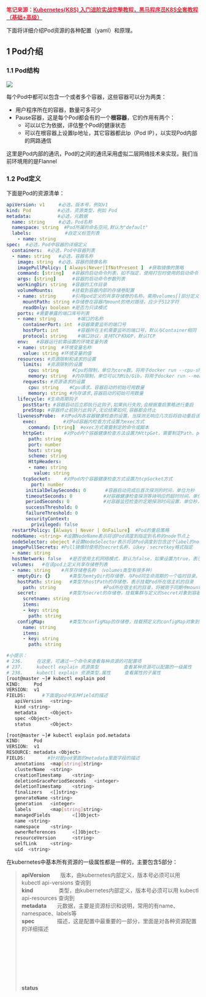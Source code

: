 **<font style="color:#DF2A3F;">笔记来源：</font>**[**<font style="color:#DF2A3F;">Kubernetes(K8S) 入门进阶实战完整教程，黑马程序员K8S全套教程（基础+高级）</font>**](https://www.bilibili.com/video/BV1Qv41167ck/?spm_id_from=333.337.search-card.all.click&vd_source=e8046ccbdc793e09a75eb61fe8e84a30)



下面将详细介绍Pod资源的各种配置（yaml）和原理。

## 1 Pod介绍
### 1.1 Pod结构
![](images/28.png)



每个Pod中都可以包含一个或者多个容器，这些容器可以分为两类：

+ 用户程序所在的容器，数量可多可少
+ Pause容器，这是每个Pod都会有的一个**根容器**，它的作用有两个： 
    - 可以以它为依据，评估整个Pod的健康状态
    - 可以在根容器上设置Ip地址，其它容器都此Ip（Pod IP），以实现Pod内部的网路通信



这里是Pod内部的通讯，Pod的之间的通讯采用虚拟二层网络技术来实现，我们当前环境用的是Flannel



### 1.2 Pod定义
下面是Pod的资源清单：

```yaml
apiVersion: v1     #必选，版本号，例如v1
kind: Pod       　 #必选，资源类型，例如 Pod
metadata:       　 #必选，元数据
  name: string     #必选，Pod名称
  namespace: string  #Pod所属的命名空间,默认为"default"
  labels:       　　  #自定义标签列表
    - name: string      　          
spec:  #必选，Pod中容器的详细定义
  containers:  #必选，Pod中容器列表
  - name: string   #必选，容器名称
    image: string  #必选，容器的镜像名称
    imagePullPolicy: [ Always|Never|IfNotPresent ]  #获取镜像的策略 
    command: [string]   #容器的启动命令列表，如不指定，使用打包时使用的启动命令
    args: [string]      #容器的启动命令参数列表
    workingDir: string  #容器的工作目录
    volumeMounts:       #挂载到容器内部的存储卷配置
    - name: string      #引用pod定义的共享存储卷的名称，需用volumes[]部分定义的的卷名
      mountPath: string #存储卷在容器内mount的绝对路径，应少于512字符
      readOnly: boolean #是否为只读模式
    ports: #需要暴露的端口库号列表
    - name: string        #端口的名称
      containerPort: int  #容器需要监听的端口号
      hostPort: int       #容器所在主机需要监听的端口号，默认与Container相同
      protocol: string    #端口协议，支持TCP和UDP，默认TCP
    env:   #容器运行前需设置的环境变量列表
    - name: string  #环境变量名称
      value: string #环境变量的值
    resources: #资源限制和请求的设置
      limits:  #资源限制的设置
        cpu: string     #Cpu的限制，单位为core数，将用于docker run --cpu-shares参数
        memory: string  #内存限制，单位可以为Mib/Gib，将用于docker run --memory参数
      requests: #资源请求的设置
        cpu: string    #Cpu请求，容器启动的初始可用数量
        memory: string #内存请求,容器启动的初始可用数量
    lifecycle: #生命周期钩子
      postStart: #容器启动后立即执行此钩子,如果执行失败,会根据重启策略进行重启
      preStop: #容器终止前执行此钩子,无论结果如何,容器都会终止
    livenessProbe:  #对Pod内各容器健康检查的设置，当探测无响应几次后将自动重启该容器
      exec:       　 #对Pod容器内检查方式设置为exec方式
        command: [string]  #exec方式需要制定的命令或脚本
      httpGet:       #对Pod内个容器健康检查方法设置为HttpGet，需要制定Path、port
        path: string
        port: number
        host: string
        scheme: string
        HttpHeaders:
        - name: string
          value: string
      tcpSocket:     #对Pod内个容器健康检查方式设置为tcpSocket方式
         port: number
       initialDelaySeconds: 0       #容器启动完成后首次探测的时间，单位为秒
       timeoutSeconds: 0    　　    #对容器健康检查探测等待响应的超时时间，单位秒，默认1秒
       periodSeconds: 0     　　    #对容器监控检查的定期探测时间设置，单位秒，默认10秒一次
       successThreshold: 0
       failureThreshold: 0
       securityContext:
         privileged: false
  restartPolicy: [Always | Never | OnFailure]  #Pod的重启策略
  nodeName: <string> #设置NodeName表示将该Pod调度到指定到名称的node节点上
  nodeSelector: obeject #设置NodeSelector表示将该Pod调度到包含这个label的node上
  imagePullSecrets: #Pull镜像时使用的secret名称，以key：secretkey格式指定
  - name: string
  hostNetwork: false   #是否使用主机网络模式，默认为false，如果设置为true，表示使用宿主机网络
  volumes:   #在该pod上定义共享存储卷列表
  - name: string    #共享存储卷名称 （volumes类型有很多种）
    emptyDir: {}       #类型为emtyDir的存储卷，与Pod同生命周期的一个临时目录。为空值
    hostPath: string   #类型为hostPath的存储卷，表示挂载Pod所在宿主机的目录
      path: string      　　        #Pod所在宿主机的目录，将被用于同期中mount的目录
    secret:       　　　#类型为secret的存储卷，挂载集群与定义的secret对象到容器内部
      scretname: string  
      items:     
      - key: string
        path: string
    configMap:         #类型为configMap的存储卷，挂载预定义的configMap对象到容器内部
      name: string
      items:
      - key: string
        path: string
```



```bash
#小提示：
# 236.     在这里，可通过一个命令来查看每种资源的可配置项
# 237.     kubectl explain 资源类型         查看某种资源可以配置的一级属性
# 238.     kubectl explain 资源类型.属性     查看属性的子属性
[root@master ~]# kubectl explain pod
KIND:     Pod
VERSION:  v1
FIELDS:      #下面是pod中五种field的描述
   apiVersion   <string>
   kind <string>
   metadata     <Object>
   spec <Object>
   status       <Object>

[root@master ~]# kubectl explain pod.metadata
KIND:     Pod
VERSION:  v1
RESOURCE: metadata <Object>
FIELDS:        #针对是pod里面的metadata里面字段的描述
   annotations  <map[string]string>
   clusterName  <string>
   creationTimestamp    <string>
   deletionGracePeriodSeconds   <integer>
   deletionTimestamp    <string>
   finalizers   <[]string>
   generateName <string>
   generation   <integer>
   labels       <map[string]string>
   managedFields        <[]Object>
   name <string>
   namespace    <string>
   ownerReferences      <[]Object>
   resourceVersion      <string>
   selfLink     <string>
   uid  <string>
```



在kubernetes中基本所有资源的一级属性都是一样的，主要包含5部分：

> **apiVersion**   <string>     版本，由kubernetes内部定义，版本号必须可以用 kubectl api-versions 查询到  
**kind** <string>                   类型，由kubernetes内部定义，版本号必须可以用 kubectl api-resources 查询到  
**metadata**   <Object>     元数据，主要是资源标识和说明，常用的有name、namespace、labels等  
**spec** <Object>                描述，这是配置中最重要的一部分，里面是对各种资源配置的详细描述  
**status**  <Object>            状态信息，里面的内容不需要定义，由kubernetes自动生成
>



在上面的属性中，spec是接下来研究的重点，继续看下它的常见子属性:

> **containers**   <[]Object>       容器列表，用于定义容器的详细信息  
**nodeName** <String>             根据nodeName的值将pod调度到指定的Node节点上  
**nodeSelector**   <map[]>      根据NodeSelector中定义的信息选择将该Pod调度到包含这些label的Node 上  
**hostNetwork**  <boolean>    是否使用主机网络模式，默认为false，如果设置为true，表示使用宿主机网络  
**volumes**      <[]Object>        存储卷，用于定义Pod上面挂在的存储信息  
**restartPolicy**  <string>        重启策略，表示Pod在遇到故障的时候的处理策略
>

## 2 Pod配置


本小节主要来研究`<font style="color:#E8323C;">pod.spec.containers</font>`属性，这也是pod配置中最为关键的一项配置。

```powershell
[root@master ~]# kubectl explain pod.spec.containers
KIND:     Pod
VERSION:  v1
RESOURCE: containers <[]Object>   # 数组，代表可以有多个容器
FIELDS:
   name  <string>     # 容器名称
   image <string>     # 容器需要的镜像地址
   imagePullPolicy  <string> # 镜像拉取策略 
   command  <[]string> # 容器的启动命令列表，如不指定，使用打包时使用的启动命令
   args     <[]string> # 容器的启动命令需要的参数列表
   env      <[]Object> # 容器环境变量的配置
   ports    <[]Object>     # 容器需要暴露的端口号列表
   resources <Object>      # 资源限制和资源请求的设置
```



### 2.1 基本配置


创建pod-base.yaml文件，内容如下：

```yaml
apiVersion: v1
kind: Pod
metadata:
  name: pod-base
  namespace: dev
  labels:
    user: heima
spec:
  containers:
  - name: nginx
    image: nginx:1.17.1
  - name: busybox
    image: busybox:1.30
```



上面定义了一个比较简单Pod的配置，里面有两个容器：

+ nginx：用1.17.1版本的nginx镜像创建，（nginx是一个轻量级web容器）
+ busybox：用1.30版本的busybox镜像创建，（busybox是一个小巧的linux命令集合）

```powershell
# 239. 创建Pod
[root@master pod]# kubectl apply -f pod-base.yaml
pod/pod-base created

# 240. 查看Pod状况
# 241. READY 1/2 : 表示当前Pod中有2个容器，其中1个准备就绪，1个未就绪
# 242. RESTARTS  : 重启次数，因为有1个容器故障了，Pod一直在重启试图恢复它
[root@master pod]# kubectl get pod -n dev
NAME       READY   STATUS    RESTARTS   AGE
pod-base   1/2     Running   4          95s

# 243. 可以通过describe查看内部的详情
# 244. 此时已经运行起来了一个基本的Pod，虽然它暂时有问题
[root@master pod]# kubectl describe pod pod-base -n dev
```



### 2.2 镜像拉取
创建pod-imagepullpolicy.yaml文件，内容如下：

```yaml
apiVersion: v1
kind: Pod
metadata:
  name: pod-imagepullpolicy
  namespace: dev
spec:
  containers:
  - name: nginx
    image: nginx:1.17.1
    imagePullPolicy: Always # 用于设置镜像拉取策略
  - name: busybox
    image: busybox:1.30
```



imagePullPolicy，用于设置镜像拉取策略，kubernetes支持配置三种拉取策略：

+ Always：总是从远程仓库拉取镜像（一直远程下载）
+ IfNotPresent：本地有则使用本地镜像，本地没有则从远程仓库拉取镜像（本地有就本地  本地没远程下载）
+ Never：只使用本地镜像，从不去远程仓库拉取，本地没有就报错 （一直使用本地）

默认值说明：

> 如果镜像tag为具体版本号， 默认策略是：IfNotPresent  
如果镜像tag为：latest（最终版本） ，默认策略是always
>



```powershell
# 245. 创建Pod
[root@master pod]# kubectl create -f pod-imagepullpolicy.yaml
pod/pod-imagepullpolicy created

# 246. 查看Pod详情
# 247. 此时明显可以看到nginx镜像有一步Pulling image "nginx:1.17.1"的过程
[root@master pod]# kubectl describe pod pod-imagepullpolicy -n dev
......
Events:
  Type     Reason     Age               From               Message
  ----     ------     ----              ----               -------
  Normal   Scheduled  <unknown>         default-scheduler  Successfully assigned dev/pod-imagePullPolicy to node1
  Normal   Pulling    32s               kubelet, node1     Pulling image "nginx:1.17.1"
  Normal   Pulled     26s               kubelet, node1     Successfully pulled image "nginx:1.17.1"
  Normal   Created    26s               kubelet, node1     Created container nginx
  Normal   Started    25s               kubelet, node1     Started container nginx
  Normal   Pulled     7s (x3 over 25s)  kubelet, node1     Container image "busybox:1.30" already present on machine
  Normal   Created    7s (x3 over 25s)  kubelet, node1     Created container busybox
  Normal   Started    7s (x3 over 25s)  kubelet, node1     Started container busybox
```



### 2.3 启动命令
在前面的案例中，一直有一个问题没有解决，就是的busybox容器一直没有成功运行，那么到底是什么原因导致这个容器的故障呢？  
原来busybox并不是一个程序，而是类似于一个工具类的集合，kubernetes集群启动管理后，它会自动关闭。解决方法就是让其一直在运行，这就用到了command配置。  
创建pod-command.yaml文件，内容如下：

```yaml
apiVersion: v1
kind: Pod
metadata:
  name: pod-command
  namespace: dev
spec:
  containers:
  - name: nginx
    image: nginx:1.17.1
  - name: busybox
    image: busybox:1.30
    command: ["/bin/sh","-c","touch /tmp/hello.txt;while true;do /bin/echo $(date +%T) >> /tmp/hello.txt; sleep 3; done;"]
```

command，用于在pod中的容器初始化完毕之后运行一个命令。

稍微解释下上面命令的意思：

```bash
"/bin/sh","-c",  #使用sh执行命令
touch /tmp/hello.txt;   #创建一个/tmp/hello.txt 文件
while true;do /bin/echo $(date +%T) >> /tmp/hello.txt; sleep 3; done;  #每隔3秒向文件中写入当前时间
```



```bash
# 248. 创建Pod
[root@master pod]# kubectl create  -f pod-command.yaml
pod/pod-command created

# 249. 查看Pod状态
# 250. 此时发现两个pod都正常运行了
[root@master pod]# kubectl get pods pod-command -n dev
NAME          READY   STATUS   RESTARTS   AGE
pod-command   2/2     Runing   0          2s

# 251. 进入pod中的busybox容器，查看文件内容
# 252. 补充一个命令: kubectl exec  pod名称 -n 命名空间 -it -c 容器名称 /bin/sh  在容器内部执行命令
# 253. 使用这个命令就可以进入某个容器的内部，然后进行相关操作了
# 254. 比如，可以查看txt文件的内容
[root@master pod]# kubectl exec pod-command -n dev -it -c busybox /bin/sh
/ # tail -f /tmp/hello.txt
13:35:35
13:35:38
13:35:41
```



**特别说明**  
通过上面发现command已经可以完成启动命令和传递参数的功能，为什么这里还要提供一个args选项，用于传递参数呢?这其实跟docker有点关系，kubernetes中的command、args两项其实是实现覆盖Dockerfile中ENTRYPOINT的功能。

> 1 如果command和args均没有写，那么用Dockerfile的配置。  
2 如果command写了，但args没有写，那么Dockerfile默认的配置会被忽略，执行输入的command  
3 如果command没写，但args写了，那么Dockerfile中配置的ENTRYPOINT的命令会被执行，使用当前args的参数  
4 如果command和args都写了，那么Dockerfile的配置被忽略，执行command并追加上args参数
>



### 2.4 环境变量


创建pod-env.yaml文件，内容如下：



```plain
apiVersion: v1
kind: Pod
metadata:
  name: pod-env
  namespace: dev
spec:
  containers:
  - name: busybox
    image: busybox:1.30
    command: ["/bin/sh","-c","while true;do /bin/echo $(date +%T);sleep 60; done;"]
    env: # 设置环境变量列表
    - name: "username"
      value: "admin"
    - name: "password"
      value: "123456"
```



env，环境变量，用于在pod中的容器设置环境变量。



```plain
# 255. 创建Pod
[root@master ~]# kubectl create -f pod-env.yaml
pod/pod-env created

# 256. 进入容器，输出环境变量
[root@master ~]# kubectl exec pod-env -n dev -c busybox -it /bin/sh
/ # echo $username
admin
/ # echo $password
123456
```



这种方式不是很推荐，推荐将这些配置单独存储在配置文件中，这种方式将在后面介绍。



### 2.5 端口设置


本小节来介绍容器的端口设置，也就是containers的ports选项。  
首先看下ports支持的子选项：



```plain
[root@master ~]# kubectl explain pod.spec.containers.ports
KIND:     Pod
VERSION:  v1
RESOURCE: ports <[]Object>
FIELDS:
   name         <string>  # 端口名称，如果指定，必须保证name在pod中是唯一的		
   containerPort<integer> # 容器要监听的端口(0<x<65536)
   hostPort     <integer> # 容器要在主机上公开的端口，如果设置，主机上只能运行容器的一个副本(一般省略) 
   hostIP       <string>  # 要将外部端口绑定到的主机IP(一般省略)
   protocol     <string>  # 端口协议。必须是UDP、TCP或SCTP。默认为“TCP”。
```



接下来，编写一个测试案例，创建pod-ports.yaml



```plain
apiVersion: v1
kind: Pod
metadata:
  name: pod-ports
  namespace: dev
spec:
  containers:
  - name: nginx
    image: nginx:1.17.1
    ports: # 设置容器暴露的端口列表
    - name: nginx-port
      containerPort: 80
      protocol: TCP
```



```plain
# 257. 创建Pod
[root@master ~]# kubectl create -f pod-ports.yaml
pod/pod-ports created

# 258. 查看pod
# 259. 在下面可以明显看到配置信息
[root@master ~]# kubectl get pod pod-ports -n dev -o yaml
......
spec:
  containers:
  - image: nginx:1.17.1
    imagePullPolicy: IfNotPresent
    name: nginx
    ports:
    - containerPort: 80
      name: nginx-port
      protocol: TCP
......
```



访问容器中的程序需要使用的是`podIp:containerPort`



### 2.6 资源配额


容器中的程序要运行，肯定是要占用一定资源的，比如cpu和内存等，如果不对某个容器的资源做限制，那么它就可能吃掉大量资源，导致其它容器无法运行。针对这种情况，kubernetes提供了对内存和cpu的资源进行配额的机制，这种机制主要通过resources选项实现，他有两个子选项：



+ limits：用于限制运行时容器的最大占用资源，当容器占用资源超过limits时会被终止，并进行重启
+ requests ：用于设置容器需要的最小资源，如果环境资源不够，容器将无法启动



可以通过上面两个选项设置资源的上下限。  
接下来，编写一个测试案例，创建pod-resources.yaml



```yaml
apiVersion: v1
kind: Pod
metadata:
  name: pod-resources
  namespace: dev
spec:
  containers:
  - name: nginx
    image: nginx:1.17.1
    resources: # 资源配额
      limits:  # 限制资源（上限）
        cpu: "2" # CPU限制，单位是core数
        memory: "10Gi" # 内存限制
      requests: # 请求资源（下限）
        cpu: "1"  # CPU限制，单位是core数
        memory: "10Mi"  # 内存限制
```



在这对cpu和memory的单位做一个说明：



+ cpu：core数，可以为整数或小数
+ memory： 内存大小，可以使用Gi、Mi、G、M等形式



```plain
# 260. 运行Pod
[root@master ~]# kubectl create  -f pod-resources.yaml
pod/pod-resources created

# 261. 查看发现pod运行正常
[root@master ~]# kubectl get pod pod-resources -n dev
NAME            READY   STATUS    RESTARTS   AGE  
pod-resources   1/1     Running   0          39s   

# 262. 接下来，停止Pod
[root@master ~]# kubectl delete  -f pod-resources.yaml
pod "pod-resources" deleted

# 263. 编辑pod，修改resources.requests.memory的值为10Gi
[root@master ~]# vim pod-resources.yaml

# 264. 再次启动pod
[root@master ~]# kubectl create  -f pod-resources.yaml
pod/pod-resources created

# 265. 查看Pod状态，发现Pod启动失败
[root@master ~]# kubectl get pod pod-resources -n dev -o wide
NAME            READY   STATUS    RESTARTS   AGE          
pod-resources   0/2     Pending   0          20s    

# 266. 查看pod详情会发现，如下提示
[root@master ~]# kubectl describe pod pod-resources -n dev
......
Warning  FailedScheduling  <unknown>  default-scheduler  0/2 nodes are available: 2 Insufficient memory.(内存不足)
```



## 3 Pod生命周期


我们一般将pod对象从创建至终的这段时间范围称为pod的生命周期，它主要包含下面的过程：



+ pod创建过程
+ 运行初始化容器（init container）过程
+ 运行主容器（main container） 

> 容器启动后钩子（post start）、容器终止前钩子（pre stop）  
容器的存活性探测（liveness probe）、就绪性探测（readiness probe）
>

 

+ pod终止过程  
![](images/29.png)



在整个生命周期中，Pod会出现5种**状态**（**相位**），分别如下：



+ 挂起（Pending）：apiserver已经创建了pod资源对象，但它尚未被调度完成或者仍处于下载镜像的过程中
+ 运行中（Running）：pod已经被调度至某节点，并且所有容器都已经被kubelet创建完成
+ 成功（Succeeded）：pod中的所有容器都已经成功终止并且不会被重启
+ 失败（Failed）：所有容器都已经终止，但至少有一个容器终止失败，即容器返回了非0值的退出状态
+ 未知（Unknown）：apiserver无法正常获取到pod对象的状态信息，通常由网络通信失败所导致



### 3.1 创建和终止


**pod的创建过程**



> 1. 用户通过kubectl或其他api客户端提交需要创建的pod信息给apiServer
> 2. apiServer开始生成pod对象的信息，并将信息存入etcd，然后返回确认信息至客户端
> 3. apiServer开始反映etcd中的pod对象的变化，其它组件使用watch机制来跟踪检查apiServer上的变动
> 4. scheduler发现有新的pod对象要创建，开始为Pod分配主机并将结果信息更新至apiServer
> 5. node节点上的kubelet发现有pod调度过来，尝试调用docker启动容器，并将结果回送至apiServer
> 6. apiServer将接收到的pod状态信息存入etcd中
>



![](images/30.png)



**pod的终止过程**



> 1. 用户向apiServer发送删除pod对象的命令
> 2. apiServcer中的pod对象信息会随着时间的推移而更新，在宽限期内（默认30s），pod被视为dead
> 3. 将pod标记为terminating状态
> 4. kubelet在监控到pod对象转为terminating状态的同时启动pod关闭过程
> 5. 端点控制器监控到pod对象的关闭行为时将其从所有匹配到此端点的service资源的端点列表中移除
> 6. 如果当前pod对象定义了preStop钩子处理器，则在其标记为terminating后即会以同步的方式启动执行
> 7. pod对象中的容器进程收到停止信号
> 8. 宽限期结束后，若pod中还存在仍在运行的进程，那么pod对象会收到立即终止的信号
> 9. kubelet请求apiServer将此pod资源的宽限期设置为0从而完成删除操作，此时pod对于用户已不可见
>



### 3.2初始化容器


初始化容器是在pod的主容器启动之前要运行的容器，主要是做一些主容器的前置工作，它具有两大特征：



> 1. 初始化容器必须运行完成直至结束，若某初始化容器运行失败，那么kubernetes需要重启它直到成功完成
> 2. 初始化容器必须按照定义的顺序执行，当且仅当前一个成功之后，后面的一个才能运行
>



初始化容器有很多的应用场景，下面列出的是最常见的几个：  
-提供主容器镜像中不具备的工具程序或自定义代码



+ 初始化容器要先于应用容器串行启动并运行完成，因此可用于延后应用容器的启动直至其依赖的条件得到满足



接下来做一个案例，模拟下面这个需求：  
假设要以主容器来运行nginx，但是要求在运行nginx之前先要能够连接上mysql和redis所在服务器，为了简化测试，事先规定好mysql`(192.168.109.201)`和redis`(192.168.109.202)`服务器的地址



创建pod-initcontainer.yaml，内容如下：



```yaml
apiVersion: v1
kind: Pod
metadata:
  name: pod-initcontainer
  namespace: dev
spec:
  containers:
  - name: main-container
    image: nginx:1.17.1
    ports: 
    - name: nginx-port
      containerPort: 80
  initContainers:
  - name: test-mysql
    image: busybox:1.30
    command: ['sh', '-c', 'until ping 192.168.109.201 -c 1 ; do echo waiting for mysql...; sleep 2; done;']
  - name: test-redis
    image: busybox:1.30
    command: ['sh', '-c', 'until ping 192.168.109.202 -c 1 ; do echo waiting for reids...; sleep 2; done;']
```



```powershell
# 267. 创建pod
[root@master ~]# kubectl create -f pod-initcontainer.yaml
pod/pod-initcontainer created

# 268. 查看pod状态
# 269. 发现pod卡在启动第一个初始化容器过程中，后面的容器不会运行
root@master ~]# kubectl describe pod  pod-initcontainer -n dev
........
Events:
  Type    Reason     Age   From               Message
  ----    ------     ----  ----               -------
  Normal  Scheduled  49s   default-scheduler  Successfully assigned dev/pod-initcontainer to node1
  Normal  Pulled     48s   kubelet, node1     Container image "busybox:1.30" already present on machine
  Normal  Created    48s   kubelet, node1     Created container test-mysql
  Normal  Started    48s   kubelet, node1     Started container test-mysql

# 270. 动态查看pod
[root@master ~]# kubectl get pods pod-initcontainer -n dev -w
NAME                             READY   STATUS     RESTARTS   AGE
pod-initcontainer                0/1     Init:0/2   0          15s
pod-initcontainer                0/1     Init:1/2   0          52s
pod-initcontainer                0/1     Init:1/2   0          53s
pod-initcontainer                0/1     PodInitializing   0          89s
pod-initcontainer                1/1     Running           0          90s

# 271. 接下来新开一个shell，为当前服务器新增两个ip，观察pod的变化
[root@master ~]# ifconfig ens33:1 192.168.109.201 netmask 255.255.255.0 up
[root@master ~]# ifconfig ens33:2 192.168.109.202 netmask 255.255.255.0 up
```



### 3.3 钩子函数


钩子函数能够感知自身生命周期中的事件，并在相应的时刻到来时运行用户指定的程序代码。  
kubernetes在主容器的启动之后和停止之前提供了两个钩子函数：



+ post start：容器创建之后执行，如果失败了会重启容器
+ pre stop  ：容器终止之前执行，执行完成之后容器将成功终止，在其完成之前会阻塞删除容器的操作



钩子处理器支持使用下面三种方式定义动作：



+  Exec命令：在容器内执行一次命令 

```yaml
……
  lifecycle:
    postStart: 
      exec:
        command:
        - cat
        - /tmp/healthy
……
```

 

+  TCPSocket：在当前容器尝试访问指定的socket 

```yaml
……      
  lifecycle:
    postStart:
      tcpSocket:
        port: 8080
……
```

 

+  HTTPGet：在当前容器中向某url发起http请求 

```yaml
……
  lifecycle:
    postStart:
      httpGet:
        path: / #URI地址
        port: 80 #端口号
        host: 192.168.109.100 #主机地址
        scheme: HTTP #支持的协议，http或者https
……
```

 



接下来，以exec方式为例，演示下钩子函数的使用，创建pod-hook-exec.yaml文件，内容如下：



```yaml
apiVersion: v1
kind: Pod
metadata:
  name: pod-hook-exec
  namespace: dev
spec:
  containers:
  - name: main-container
    image: nginx:1.17.1
    ports:
    - name: nginx-port
      containerPort: 80
    lifecycle:
      postStart: 
        exec: # 在容器启动的时候执行一个命令，修改掉nginx的默认首页内容
          command: ["/bin/sh", "-c", "echo postStart... > /usr/share/nginx/html/index.html"]
      preStop:
        exec: # 在容器停止之前停止nginx服务
          command: ["/usr/sbin/nginx","-s","quit"]
```



```powershell
# 272. 创建pod
[root@master ~]# kubectl create -f pod-hook-exec.yaml
pod/pod-hook-exec created

# 273. 查看pod
[root@master ~]# kubectl get pods  pod-hook-exec -n dev -o wide
NAME           READY   STATUS     RESTARTS   AGE    IP            NODE    
pod-hook-exec  1/1     Running    0          29s    10.244.2.48   node2   

# 274. 访问pod
[root@master ~]# curl 10.244.2.48
postStart...
```



### 3.4 容器探测


容器探测用于检测容器中的应用实例是否正常工作，是保障业务可用性的一种传统机制。如果经过探测，实例的状态不符合预期，那么kubernetes就会把该问题实例" 摘除 "，不承担业务流量。kubernetes提供了两种探针来实现容器探测，分别是：



+ liveness probes：存活性探针，用于检测应用实例当前是否处于正常运行状态，如果不是，k8s会重启容器
+ readiness probes：就绪性探针，用于检测应用实例当前是否可以接收请求，如果不能，k8s不会转发流量



livenessProbe 决定是否重启容器，readinessProbe 决定是否将请求转发给容器。



上面两种探针目前均支持三种探测方式：



+  Exec命令：在容器内执行一次命令，如果命令执行的退出码为0，则认为程序正常，否则不正常 

```yaml
……
  livenessProbe:
    exec:
      command:
      - cat
      - /tmp/healthy
……
```

 

+  TCPSocket：将会尝试访问一个用户容器的端口，如果能够建立这条连接，则认为程序正常，否则不正常 

```yaml
……      
  livenessProbe:
    tcpSocket:
      port: 8080
……
```

 

+  HTTPGet：调用容器内Web应用的URL，如果返回的状态码在200和399之间，则认为程序正常，否则不正常 

```yaml
……
  livenessProbe:
    httpGet:
      path: / #URI地址
      port: 80 #端口号
      host: 127.0.0.1 #主机地址
      scheme: HTTP #支持的协议，http或者https
……
```

 



下面以liveness probes为例，做几个演示：



**方式一：Exec**



创建pod-liveness-exec.yaml



```yaml
apiVersion: v1
kind: Pod
metadata:
  name: pod-liveness-exec
  namespace: dev
spec:
  containers:
  - name: nginx
    image: nginx:1.17.1
    ports: 
    - name: nginx-port
      containerPort: 80
    livenessProbe:
      exec:
        command: ["/bin/cat","/tmp/hello.txt"] # 执行一个查看文件的命令
```



创建pod，观察效果



```powershell
# 275. 创建Pod
[root@master ~]# kubectl create -f pod-liveness-exec.yaml
pod/pod-liveness-exec created

# 276. 查看Pod详情
[root@master ~]# kubectl describe pods pod-liveness-exec -n dev
......
  Normal   Created    20s (x2 over 50s)  kubelet, node1     Created container nginx
  Normal   Started    20s (x2 over 50s)  kubelet, node1     Started container nginx
  Normal   Killing    20s                kubelet, node1     Container nginx failed liveness probe, will be restarted
  Warning  Unhealthy  0s (x5 over 40s)   kubelet, node1     Liveness probe failed: cat: can't open '/tmp/hello11.txt': No such file or directory
  
# 277. 观察上面的信息就会发现nginx容器启动之后就进行了健康检查
# 278. 检查失败之后，容器被kill掉，然后尝试进行重启（这是重启策略的作用，后面讲解）
# 279. 稍等一会之后，再观察pod信息，就可以看到RESTARTS不再是0，而是一直增长
[root@master ~]# kubectl get pods pod-liveness-exec -n dev
NAME                READY   STATUS             RESTARTS   AGE
pod-liveness-exec   0/1     CrashLoopBackOff   2          3m19s

# 280. 当然接下来，可以修改成一个存在的文件，比如/tmp/hello.txt，再试，结果就正常了......
```



**方式二：TCPSocket**



创建pod-liveness-tcpsocket.yaml



```yaml
apiVersion: v1
kind: Pod
metadata:
  name: pod-liveness-tcpsocket
  namespace: dev
spec:
  containers:
  - name: nginx
    image: nginx:1.17.1
    ports: 
    - name: nginx-port
      containerPort: 80
    livenessProbe:
      tcpSocket:
        port: 8080 # 尝试访问8080端口
```



创建pod，观察效果



```powershell
# 281. 创建Pod
[root@master ~]# kubectl create -f pod-liveness-tcpsocket.yaml
pod/pod-liveness-tcpsocket created

# 282. 查看Pod详情
[root@master ~]# kubectl describe pods pod-liveness-tcpsocket -n dev
......
  Normal   Scheduled  31s                            default-scheduler  Successfully assigned dev/pod-liveness-tcpsocket to node2
  Normal   Pulled     <invalid>                      kubelet, node2     Container image "nginx:1.17.1" already present on machine
  Normal   Created    <invalid>                      kubelet, node2     Created container nginx
  Normal   Started    <invalid>                      kubelet, node2     Started container nginx
  Warning  Unhealthy  <invalid> (x2 over <invalid>)  kubelet, node2     Liveness probe failed: dial tcp 10.244.2.44:8080: connect: connection refused
  
# 283. 观察上面的信息，发现尝试访问8080端口,但是失败了
# 284. 稍等一会之后，再观察pod信息，就可以看到RESTARTS不再是0，而是一直增长
[root@master ~]# kubectl get pods pod-liveness-tcpsocket  -n dev
NAME                     READY   STATUS             RESTARTS   AGE
pod-liveness-tcpsocket   0/1     CrashLoopBackOff   2          3m19s

# 285. 当然接下来，可以修改成一个可以访问的端口，比如80，再试，结果就正常了......
```



**方式三：HTTPGet**



创建pod-liveness-httpget.yaml



```yaml
apiVersion: v1
kind: Pod
metadata:
  name: pod-liveness-httpget
  namespace: dev
spec:
  containers:
  - name: nginx
    image: nginx:1.17.1
    ports:
    - name: nginx-port
      containerPort: 80
    livenessProbe:
      httpGet:  # 其实就是访问http://127.0.0.1:80/hello  
        scheme: HTTP #支持的协议，http或者https
        port: 80 #端口号
        path: /hello #URI地址
```



创建pod，观察效果



```powershell
# 286. 创建Pod
[root@master ~]# kubectl create -f pod-liveness-httpget.yaml
pod/pod-liveness-httpget created

# 287. 查看Pod详情
[root@master ~]# kubectl describe pod pod-liveness-httpget -n dev
.......
  Normal   Pulled     6s (x3 over 64s)  kubelet, node1     Container image "nginx:1.17.1" already present on machine
  Normal   Created    6s (x3 over 64s)  kubelet, node1     Created container nginx
  Normal   Started    6s (x3 over 63s)  kubelet, node1     Started container nginx
  Warning  Unhealthy  6s (x6 over 56s)  kubelet, node1     Liveness probe failed: HTTP probe failed with statuscode: 404
  Normal   Killing    6s (x2 over 36s)  kubelet, node1     Container nginx failed liveness probe, will be restarted
  
# 288. 观察上面信息，尝试访问路径，但是未找到,出现404错误
# 289. 稍等一会之后，再观察pod信息，就可以看到RESTARTS不再是0，而是一直增长
[root@master ~]# kubectl get pod pod-liveness-httpget -n dev
NAME                   READY   STATUS    RESTARTS   AGE
pod-liveness-httpget   1/1     Running   5          3m17s

# 290. 当然接下来，可以修改成一个可以访问的路径path，比如/，再试，结果就正常了......
```



至此，已经使用liveness Probe演示了三种探测方式，但是查看livenessProbe的子属性，会发现除了这三种方式，还有一些其他的配置，在这里一并解释下：



```powershell
[root@master ~]# kubectl explain pod.spec.containers.livenessProbe
FIELDS:
   exec <Object>  
   tcpSocket    <Object>
   httpGet      <Object>
   initialDelaySeconds  <integer>  # 容器启动后等待多少秒执行第一次探测
   timeoutSeconds       <integer>  # 探测超时时间。默认1秒，最小1秒
   periodSeconds        <integer>  # 执行探测的频率。默认是10秒，最小1秒
   failureThreshold     <integer>  # 连续探测失败多少次才被认定为失败。默认是3。最小值是1
   successThreshold     <integer>  # 连续探测成功多少次才被认定为成功。默认是1
```



下面稍微配置两个，演示下效果即可：



```yaml
[root@master ~]# more pod-liveness-httpget.yaml
apiVersion: v1
kind: Pod
metadata:
  name: pod-liveness-httpget
  namespace: dev
spec:
  containers:
  - name: nginx
    image: nginx:1.17.1
    ports:
    - name: nginx-port
      containerPort: 80
    livenessProbe:
      httpGet:
        scheme: HTTP
        port: 80 
        path: /
      initialDelaySeconds: 30 # 容器启动后30s开始探测
      timeoutSeconds: 5 # 探测超时时间为5s
```



### 3.5 重启策略


在上面，一旦容器探测出现了问题，kubernetes就会对容器所在的Pod进行重启，其实这是由pod的重启策略决定的，pod的重启策略有 3 种，分别如下：



+ Always ：容器失效时，自动重启该容器，这也是默认值。
+ OnFailure ： 容器终止运行且退出码不为0时重启
+ Never ： 不论状态为何，都不重启该容器



重启策略适用于pod对象中的所有容器，首次需要重启的容器，将在其需要时立即进行重启，随后再次需要重启的操作将由kubelet延迟一段时间后进行，且反复的重启操作的延迟时长以此为10s、20s、40s、80s、160s和300s，300s是最大延迟时长。



创建pod-restartpolicy.yaml：



```yaml
apiVersion: v1
kind: Pod
metadata:
  name: pod-restartpolicy
  namespace: dev
spec:
  containers:
  - name: nginx
    image: nginx:1.17.1
    ports:
    - name: nginx-port
      containerPort: 80
    livenessProbe:
      httpGet:
        scheme: HTTP
        port: 80
        path: /hello
  restartPolicy: Never # 设置重启策略为Never
```



运行Pod测试



```powershell
# 291. 创建Pod
[root@master ~]# kubectl create -f pod-restartpolicy.yaml
pod/pod-restartpolicy created

# 292. 查看Pod详情，发现nginx容器失败
[root@master ~]# kubectl  describe pods pod-restartpolicy  -n dev
......
  Warning  Unhealthy  15s (x3 over 35s)  kubelet, node1     Liveness probe failed: HTTP probe failed with statuscode: 404
  Normal   Killing    15s                kubelet, node1     Container nginx failed liveness probe
  
# 293. 多等一会，再观察pod的重启次数，发现一直是0，并未重启   
[root@master ~]# kubectl  get pods pod-restartpolicy -n dev
NAME                   READY   STATUS    RESTARTS   AGE
pod-restartpolicy      0/1     Running   0          5min42s
```



## 4 Pod调度


在默认情况下，一个Pod在哪个Node节点上运行，是由Scheduler组件采用相应的算法计算出来的，这个过程是不受人工控制的。但是在实际使用中，这并不满足的需求，因为很多情况下，我们想控制某些Pod到达某些节点上，那么应该怎么做呢？这就要求了解kubernetes对Pod的调度规则，kubernetes提供了四大类调度方式：



+ 自动调度：运行在哪个节点上完全由Scheduler经过一系列的算法计算得出
+ 定向调度：NodeName、NodeSelector
+ 亲和性调度：NodeAffinity、PodAffinity、PodAntiAffinity
+ 污点（容忍）调度：Taints、Toleration



### 4.1定向调度


定向调度，指的是利用在pod上声明nodeName或者nodeSelector，以此将Pod调度到期望的node节点上。注意，这里的调度是强制的，这就意味着即使要调度的目标Node不存在，也会向上面进行调度，只不过pod运行失败而已。  
**NodeName**  
NodeName用于强制约束将Pod调度到指定的Name的Node节点上。这种方式，其实是直接跳过Scheduler的调度逻辑，直接将Pod调度到指定名称的节点。



接下来，实验一下：创建一个pod-nodename.yaml文件



```yaml
apiVersion: v1
kind: Pod
metadata:
  name: pod-nodename
  namespace: dev
spec:
  containers:
  - name: nginx
    image: nginx:1.17.1
  nodeName: node1 # 指定调度到node1节点上
```



```powershell
#创建Pod
[root@master ~]# kubectl create -f pod-nodename.yaml
pod/pod-nodename created

#查看Pod调度到NODE属性，确实是调度到了node1节点上
[root@master ~]# kubectl get pods pod-nodename -n dev -o wide
NAME           READY   STATUS    RESTARTS   AGE   IP            NODE      ......
pod-nodename   1/1     Running   0          56s   10.244.1.87   node1     ......   

# 294. 接下来，删除pod，修改nodeName的值为node3（并没有node3节点）
[root@master ~]# kubectl delete -f pod-nodename.yaml
pod "pod-nodename" deleted
[root@master ~]# vim pod-nodename.yaml
[root@master ~]# kubectl create -f pod-nodename.yaml
pod/pod-nodename created

#再次查看，发现已经向Node3节点调度，但是由于不存在node3节点，所以pod无法正常运行
[root@master ~]# kubectl get pods pod-nodename -n dev -o wide
NAME           READY   STATUS    RESTARTS   AGE   IP       NODE    ......
pod-nodename   0/1     Pending   0          6s    <none>   node3   ......
```



**NodeSelector**  
NodeSelector用于将pod调度到添加了指定标签的node节点上。它是通过kubernetes的label-selector机制实现的，也就是说，在pod创建之前，会由scheduler使用MatchNodeSelector调度策略进行label匹配，找出目标node，然后将pod调度到目标节点，该匹配规则是强制约束。



接下来，实验一下：



1 首先分别为node节点添加标签



```powershell
[root@master ~]# kubectl label nodes node1 nodeenv=pro
node/node2 labeled
[root@master ~]# kubectl label nodes node2 nodeenv=test
node/node2 labeled
```



2 创建一个pod-nodeselector.yaml文件，并使用它创建Pod



```yaml
apiVersion: v1
kind: Pod
metadata:
  name: pod-nodeselector
  namespace: dev
spec:
  containers:
  - name: nginx
    image: nginx:1.17.1
  nodeSelector: 
    nodeenv: pro # 指定调度到具有nodeenv=pro标签的节点上
```



```powershell
#创建Pod
[root@master ~]# kubectl create -f pod-nodeselector.yaml
pod/pod-nodeselector created

#查看Pod调度到NODE属性，确实是调度到了node1节点上
[root@master ~]# kubectl get pods pod-nodeselector -n dev -o wide
NAME               READY   STATUS    RESTARTS   AGE     IP          NODE    ......
pod-nodeselector   1/1     Running   0          47s   10.244.1.87   node1   ......

# 295. 接下来，删除pod，修改nodeSelector的值为nodeenv: xxxx（不存在打有此标签的节点）
[root@master ~]# kubectl delete -f pod-nodeselector.yaml
pod "pod-nodeselector" deleted
[root@master ~]# vim pod-nodeselector.yaml
[root@master ~]# kubectl create -f pod-nodeselector.yaml
pod/pod-nodeselector created

#再次查看，发现pod无法正常运行,Node的值为none
[root@master ~]# kubectl get pods -n dev -o wide
NAME               READY   STATUS    RESTARTS   AGE     IP       NODE    
pod-nodeselector   0/1     Pending   0          2m20s   <none>   <none>

# 296. 查看详情,发现node selector匹配失败的提示
[root@master ~]# kubectl describe pods pod-nodeselector -n dev
.......
Events:
  Type     Reason            Age        From               Message
  ----     ------            ----       ----               -------
  Warning  FailedScheduling  <unknown>  default-scheduler  0/3 nodes are available: 3 node(s) didn't match node selector.
  Warning  FailedScheduling  <unknown>  default-scheduler  0/3 nodes are available: 3 node(s) didn't match node selector.
```



### 4.2 亲和性调度


上面，介绍了两种定向调度的方式，使用起来非常方便，但是也有一定的问题，那就是如果没有满足条件的Node，那么Pod将不会被运行，即使在集群中还有可用Node列表也不行，这就限制了它的使用场景。  
基于上面的问题，kubernetes还提供了一种亲和性调度（Affinity）。它在NodeSelector的基础之上的进行了扩展，可以通过配置的形式，实现优先选择满足条件的Node进行调度，如果没有，也可以调度到不满足条件的节点上，使调度更加灵活。



Affinity主要分为三类：



+ nodeAffinity(node亲和性）: 以node为目标，解决pod可以调度到哪些node的问题
+ podAffinity(pod亲和性) :  以pod为目标，解决pod可以和哪些已存在的pod部署在同一个拓扑域中的问题
+ podAntiAffinity(pod反亲和性) :  以pod为目标，解决pod不能和哪些已存在pod部署在同一个拓扑域中的问题



关于亲和性(反亲和性)使用场景的说明：



+ **亲和性**：如果两个应用频繁交互，那就有必要利用亲和性让两个应用的尽可能的靠近，这样可以减少因网络通信而带来的性能损耗。
+ **反亲和性**：当应用的采用多副本部署时，有必要采用反亲和性让各个应用实例打散分布在各个node上，这样可以提高服务的高可用性。



**NodeAffinity**



首先来看一下`NodeAffinity`的可配置项：



```markdown
pod.spec.affinity.nodeAffinity
  requiredDuringSchedulingIgnoredDuringExecution  Node节点必须满足指定的所有规则才可以，相当于硬限制
    nodeSelectorTerms  节点选择列表
      matchFields   按节点字段列出的节点选择器要求列表
      matchExpressions   按节点标签列出的节点选择器要求列表(推荐)
        key    键
        values 值
        operator 关系符 支持Exists, DoesNotExist, In, NotIn, Gt, Lt
  preferredDuringSchedulingIgnoredDuringExecution 优先调度到满足指定的规则的Node，相当于软限制 (倾向)
    preference   一个节点选择器项，与相应的权重相关联
      matchFields   按节点字段列出的节点选择器要求列表
      matchExpressions   按节点标签列出的节点选择器要求列表(推荐)
        key    键
        values 值
        operator 关系符 支持In, NotIn, Exists, DoesNotExist, Gt, Lt
	weight 倾向权重，在范围1-100。
```



```markdown
关系符的使用说明:

- matchExpressions:
  - key: nodeenv              # 匹配存在标签的key为nodeenv的节点
    operator: Exists
  - key: nodeenv              # 匹配标签的key为nodeenv,且value是"xxx"或"yyy"的节点
    operator: In
    values: ["xxx","yyy"]
  - key: nodeenv              # 匹配标签的key为nodeenv,且value大于"xxx"的节点
    operator: Gt
    values: "xxx"
```



接下来首先演示一下`requiredDuringSchedulingIgnoredDuringExecution` ,



创建pod-nodeaffinity-required.yaml



```yaml
apiVersion: v1
kind: Pod
metadata:
  name: pod-nodeaffinity-required
  namespace: dev
spec:
  containers:
  - name: nginx
    image: nginx:1.17.1
  affinity:  #亲和性设置
    nodeAffinity: #设置node亲和性
      requiredDuringSchedulingIgnoredDuringExecution: # 硬限制
        nodeSelectorTerms:
        - matchExpressions: # 匹配env的值在["xxx","yyy"]中的标签
          - key: nodeenv
            operator: In
            values: ["xxx","yyy"]
```



```powershell
# 297. 创建pod
[root@master ~]# kubectl create -f pod-nodeaffinity-required.yaml
pod/pod-nodeaffinity-required created

# 298. 查看pod状态 （运行失败）
[root@master ~]# kubectl get pods pod-nodeaffinity-required -n dev -o wide
NAME                        READY   STATUS    RESTARTS   AGE   IP       NODE    ...... 
pod-nodeaffinity-required   0/1     Pending   0          16s   <none>   <none>  ......

# 299. 查看Pod的详情
# 300. 发现调度失败，提示node选择失败
[root@master ~]# kubectl describe pod pod-nodeaffinity-required -n dev
......
  Warning  FailedScheduling  <unknown>  default-scheduler  0/3 nodes are available: 3 node(s) didn't match node selector.
  Warning  FailedScheduling  <unknown>  default-scheduler  0/3 nodes are available: 3 node(s) didn't match node selector.

#接下来，停止pod
[root@master ~]# kubectl delete -f pod-nodeaffinity-required.yaml
pod "pod-nodeaffinity-required" deleted

# 301. 修改文件，将values: ["xxx","yyy"]------> ["pro","yyy"]
[root@master ~]# vim pod-nodeaffinity-required.yaml

# 302. 再次启动
[root@master ~]# kubectl create -f pod-nodeaffinity-required.yaml
pod/pod-nodeaffinity-required created

# 303. 此时查看，发现调度成功，已经将pod调度到了node1上
[root@master ~]# kubectl get pods pod-nodeaffinity-required -n dev -o wide
NAME                        READY   STATUS    RESTARTS   AGE   IP            NODE  ...... 
pod-nodeaffinity-required   1/1     Running   0          11s   10.244.1.89   node1 ......
```



接下来再演示一下`requiredDuringSchedulingIgnoredDuringExecution` ,



创建pod-nodeaffinity-preferred.yaml



```yaml
apiVersion: v1
kind: Pod
metadata:
  name: pod-nodeaffinity-preferred
  namespace: dev
spec:
  containers:
  - name: nginx
    image: nginx:1.17.1
  affinity:  #亲和性设置
    nodeAffinity: #设置node亲和性
      preferredDuringSchedulingIgnoredDuringExecution: # 软限制
      - weight: 1
        preference:
          matchExpressions: # 匹配env的值在["xxx","yyy"]中的标签(当前环境没有)
          - key: nodeenv
            operator: In
            values: ["xxx","yyy"]
```



```powershell
# 304. 创建pod
[root@master ~]# kubectl create -f pod-nodeaffinity-preferred.yaml
pod/pod-nodeaffinity-preferred created

# 305. 查看pod状态 （运行成功）
[root@master ~]# kubectl get pod pod-nodeaffinity-preferred -n dev
NAME                         READY   STATUS    RESTARTS   AGE
pod-nodeaffinity-preferred   1/1     Running   0          40s
```



```markdown
NodeAffinity规则设置的注意事项：
    1 如果同时定义了nodeSelector和nodeAffinity，那么必须两个条件都得到满足，Pod才能运行在指定的Node上
    2 如果nodeAffinity指定了多个nodeSelectorTerms，那么只需要其中一个能够匹配成功即可
    3 如果一个nodeSelectorTerms中有多个matchExpressions ，则一个节点必须满足所有的才能匹配成功
    4 如果一个pod所在的Node在Pod运行期间其标签发生了改变，不再符合该Pod的节点亲和性需求，则系统将忽略此变化
```



**PodAffinity**



PodAffinity主要实现以运行的Pod为参照，实现让新创建的Pod跟参照pod在一个区域的功能。  
首先来看一下`PodAffinity`的可配置项：



```markdown
pod.spec.affinity.podAffinity
  requiredDuringSchedulingIgnoredDuringExecution  硬限制
    namespaces       指定参照pod的namespace
    topologyKey      指定调度作用域
    labelSelector    标签选择器
      matchExpressions  按节点标签列出的节点选择器要求列表(推荐)
        key    键
        values 值
        operator 关系符 支持In, NotIn, Exists, DoesNotExist.
      matchLabels    指多个matchExpressions映射的内容
  preferredDuringSchedulingIgnoredDuringExecution 软限制
    podAffinityTerm  选项
      namespaces      
      topologyKey
      labelSelector
        matchExpressions  
          key    键
          values 值
          operator
        matchLabels 
    weight 倾向权重，在范围1-100
```



```markdown
topologyKey用于指定调度时作用域,例如:
    如果指定为kubernetes.io/hostname，那就是以Node节点为区分范围
    如果指定为beta.kubernetes.io/os,则以Node节点的操作系统类型来区分
```



接下来，演示下`requiredDuringSchedulingIgnoredDuringExecution`,



1）首先创建一个参照Pod，pod-podaffinity-target.yaml：



```yaml
apiVersion: v1
kind: Pod
metadata:
  name: pod-podaffinity-target
  namespace: dev
  labels:
    podenv: pro #设置标签
spec:
  containers:
  - name: nginx
    image: nginx:1.17.1
  nodeName: node1 # 将目标pod名确指定到node1上
```



```powershell
# 306. 启动目标pod
[root@master ~]# kubectl create -f pod-podaffinity-target.yaml
pod/pod-podaffinity-target created

# 307. 查看pod状况
[root@master ~]# kubectl get pods  pod-podaffinity-target -n dev
NAME                     READY   STATUS    RESTARTS   AGE
pod-podaffinity-target   1/1     Running   0          4s
```



2）创建pod-podaffinity-required.yaml，内容如下：



```yaml
apiVersion: v1
kind: Pod
metadata:
  name: pod-podaffinity-required
  namespace: dev
spec:
  containers:
  - name: nginx
    image: nginx:1.17.1
  affinity:  #亲和性设置
    podAffinity: #设置pod亲和性
      requiredDuringSchedulingIgnoredDuringExecution: # 硬限制
      - labelSelector:
          matchExpressions: # 匹配env的值在["xxx","yyy"]中的标签
          - key: podenv
            operator: In
            values: ["xxx","yyy"]
        topologyKey: kubernetes.io/hostname
```



上面配置表达的意思是：新Pod必须要与拥有标签nodeenv=xxx或者nodeenv=yyy的pod在同一Node上，显然现在没有这样pod，接下来，运行测试一下。



```powershell
# 308. 启动pod
[root@master ~]# kubectl create -f pod-podaffinity-required.yaml
pod/pod-podaffinity-required created

# 309. 查看pod状态，发现未运行
[root@master ~]# kubectl get pods pod-podaffinity-required -n dev
NAME                       READY   STATUS    RESTARTS   AGE
pod-podaffinity-required   0/1     Pending   0          9s

# 310. 查看详细信息
[root@master ~]# kubectl describe pods pod-podaffinity-required  -n dev
......
Events:
  Type     Reason            Age        From               Message
  ----     ------            ----       ----               -------
  Warning  FailedScheduling  <unknown>  default-scheduler  0/3 nodes are available: 2 node(s) didn't match pod affinity rules, 1 node(s) had taints that the pod didn't tolerate.

# 311. 接下来修改  values: ["xxx","yyy"]----->values:["pro","yyy"]
# 312. 意思是：新Pod必须要与拥有标签nodeenv=xxx或者nodeenv=yyy的pod在同一Node上
[root@master ~]# vim pod-podaffinity-required.yaml

# 313. 然后重新创建pod，查看效果
[root@master ~]# kubectl delete -f  pod-podaffinity-required.yaml
pod "pod-podaffinity-required" deleted
[root@master ~]# kubectl create -f pod-podaffinity-required.yaml
pod/pod-podaffinity-required created

# 314. 发现此时Pod运行正常
[root@master ~]# kubectl get pods pod-podaffinity-required -n dev
NAME                       READY   STATUS    RESTARTS   AGE   LABELS
pod-podaffinity-required   1/1     Running   0          6s    <none>
```



关于`PodAffinity`的 `preferredDuringSchedulingIgnoredDuringExecution`，这里不再演示。



**PodAntiAffinity**



PodAntiAffinity主要实现以运行的Pod为参照，让新创建的Pod跟参照pod不在一个区域中的功能。



它的配置方式和选项跟PodAffinty是一样的，这里不再做详细解释，直接做一个测试案例。



1）继续使用上个案例中目标pod



```powershell
[root@master ~]# kubectl get pods -n dev -o wide --show-labels
NAME                     READY   STATUS    RESTARTS   AGE     IP            NODE    LABELS
pod-podaffinity-required 1/1     Running   0          3m29s   10.244.1.38   node1   <none>     
pod-podaffinity-target   1/1     Running   0          9m25s   10.244.1.37   node1   podenv=pro
```



2）创建pod-podantiaffinity-required.yaml，内容如下：



```yaml
apiVersion: v1
kind: Pod
metadata:
  name: pod-podantiaffinity-required
  namespace: dev
spec:
  containers:
  - name: nginx
    image: nginx:1.17.1
  affinity:  #亲和性设置
    podAntiAffinity: #设置pod亲和性
      requiredDuringSchedulingIgnoredDuringExecution: # 硬限制
      - labelSelector:
          matchExpressions: # 匹配podenv的值在["pro"]中的标签
          - key: podenv
            operator: In
            values: ["pro"]
        topologyKey: kubernetes.io/hostname
```



上面配置表达的意思是：新Pod必须要与拥有标签nodeenv=pro的pod不在同一Node上，运行测试一下。



```powershell
# 315. 创建pod
[root@master ~]# kubectl create -f pod-podantiaffinity-required.yaml
pod/pod-podantiaffinity-required created

# 316. 查看pod
# 317. 发现调度到了node2上
[root@master ~]# kubectl get pods pod-podantiaffinity-required -n dev -o wide
NAME                           READY   STATUS    RESTARTS   AGE   IP            NODE   .. 
pod-podantiaffinity-required   1/1     Running   0          30s   10.244.1.96   node2  ..
```



### 4.3 污点和容忍


**污点（Taints）**  
前面的调度方式都是站在Pod的角度上，通过在Pod上添加属性，来确定Pod是否要调度到指定的Node上，其实我们也可以站在Node的角度上，通过在Node上添加**污点**属性，来决定是否允许Pod调度过来。  
Node被设置上污点之后就和Pod之间存在了一种相斥的关系，进而拒绝Pod调度进来，甚至可以将已经存在的Pod驱逐出去。



污点的格式为：`key=value:effect`, key和value是污点的标签，effect描述污点的作用，支持如下三个选项：



+ PreferNoSchedule：kubernetes将尽量避免把Pod调度到具有该污点的Node上，除非没有其他节点可调度
+ NoSchedule：kubernetes将不会把Pod调度到具有该污点的Node上，但不会影响当前Node上已存在的Pod
+ NoExecute：kubernetes将不会把Pod调度到具有该污点的Node上，同时也会将Node上已存在的Pod驱离



![](images/31.png)



使用kubectl设置和去除污点的命令示例如下：



```powershell
# 318. 设置污点
kubectl taint nodes node1 key=value:effect

# 319. 去除污点
kubectl taint nodes node1 key:effect-

# 320. 去除所有污点
kubectl taint nodes node1 key-
```



接下来，演示下污点的效果：



1. 准备节点node1（为了演示效果更加明显，暂时停止node2节点）
2. 为node1节点设置一个污点: `tag=heima:PreferNoSchedule`；然后创建pod1( pod1 可以 )
3. 修改为node1节点设置一个污点: `tag=heima:NoSchedule`；然后创建pod2( pod1 正常  pod2 失败 )
4. 修改为node1节点设置一个污点: `tag=heima:NoExecute`；然后创建pod3 ( 3个pod都失败 )



```powershell
# 321. 为node1设置污点(PreferNoSchedule)
[root@master ~]# kubectl taint nodes node1 tag=heima:PreferNoSchedule

# 322. 创建pod1
[root@master ~]# kubectl run taint1 --image=nginx:1.17.1 -n dev
[root@master ~]# kubectl get pods -n dev -o wide
NAME                      READY   STATUS    RESTARTS   AGE     IP           NODE   
taint1-7665f7fd85-574h4   1/1     Running   0          2m24s   10.244.1.59   node1    

# 323. 为node1设置污点(取消PreferNoSchedule，设置NoSchedule)
[root@master ~]# kubectl taint nodes node1 tag:PreferNoSchedule-
[root@master ~]# kubectl taint nodes node1 tag=heima:NoSchedule

# 324. 创建pod2
[root@master ~]# kubectl run taint2 --image=nginx:1.17.1 -n dev
[root@master ~]# kubectl get pods taint2 -n dev -o wide
NAME                      READY   STATUS    RESTARTS   AGE     IP            NODE
taint1-7665f7fd85-574h4   1/1     Running   0          2m24s   10.244.1.59   node1 
taint2-544694789-6zmlf    0/1     Pending   0          21s     <none>        <none>   

# 325. 为node1设置污点(取消NoSchedule，设置NoExecute)
[root@master ~]# kubectl taint nodes node1 tag:NoSchedule-
[root@master ~]# kubectl taint nodes node1 tag=heima:NoExecute

# 326. 创建pod3
[root@master ~]# kubectl run taint3 --image=nginx:1.17.1 -n dev
[root@master ~]# kubectl get pods -n dev -o wide
NAME                      READY   STATUS    RESTARTS   AGE   IP       NODE     NOMINATED 
taint1-7665f7fd85-htkmp   0/1     Pending   0          35s   <none>   <none>   <none>    
taint2-544694789-bn7wb    0/1     Pending   0          35s   <none>   <none>   <none>     
taint3-6d78dbd749-tktkq   0/1     Pending   0          6s    <none>   <none>   <none>
```



小提示：使用kubeadm搭建的集群，默认就会给master节点添加一个污点标记,所以pod就不会调度到master节点上.



**容忍（Toleration）**  
上面介绍了污点的作用，我们可以在node上添加污点用于拒绝pod调度上来，但是如果就是想将一个pod调度到一个有污点的node上去，这时候应该怎么做呢？这就要使用到**容忍**。  
![](images/32.png)



> 污点就是拒绝，容忍就是忽略，Node通过污点拒绝pod调度上去，Pod通过容忍忽略拒绝
>



下面先通过一个案例看下效果：



1. 上一小节，已经在node1节点上打上了`NoExecute`的污点，此时pod是调度不上去的
2. 本小节，可以通过给pod添加容忍，然后将其调度上去



创建pod-toleration.yaml,内容如下



```yaml
apiVersion: v1
kind: Pod
metadata:
  name: pod-toleration
  namespace: dev
spec:
  containers:
  - name: nginx
    image: nginx:1.17.1
  tolerations:      # 添加容忍
  - key: "tag"        # 要容忍的污点的key
    operator: "Equal" # 操作符
    value: "heima"    # 容忍的污点的value
    effect: "NoExecute"   # 添加容忍的规则，这里必须和标记的污点规则相同
```



```powershell
# 327. 添加容忍之前的pod
[root@master ~]# kubectl get pods -n dev -o wide
NAME             READY   STATUS    RESTARTS   AGE   IP       NODE     NOMINATED 
pod-toleration   0/1     Pending   0          3s    <none>   <none>   <none>           

# 328. 添加容忍之后的pod
[root@master ~]# kubectl get pods -n dev -o wide
NAME             READY   STATUS    RESTARTS   AGE   IP            NODE    NOMINATED
pod-toleration   1/1     Running   0          3s    10.244.1.62   node1   <none>
```



下面看一下容忍的详细配置:



```powershell
[root@master ~]# kubectl explain pod.spec.tolerations
......
FIELDS:
   key       # 对应着要容忍的污点的键，空意味着匹配所有的键
   value     # 对应着要容忍的污点的值
   operator  # key-value的运算符，支持Equal和Exists（默认）
   effect    # 对应污点的effect，空意味着匹配所有影响
   tolerationSeconds   # 容忍时间, 当effect为NoExecute时生效，表示pod在Node上的停留时间
```

